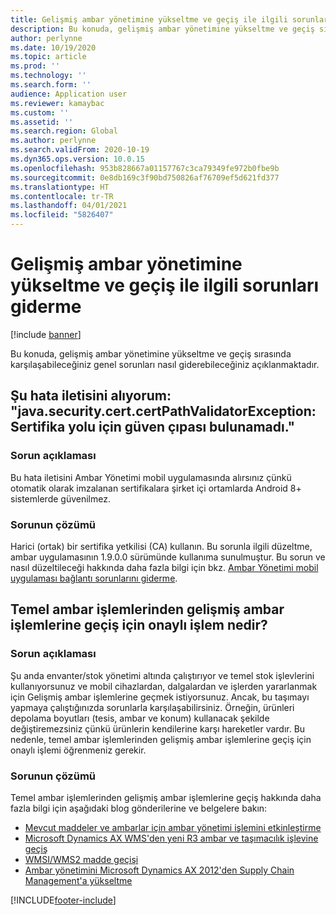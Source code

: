 ```yaml
---
title: Gelişmiş ambar yönetimine yükseltme ve geçiş ile ilgili sorunları giderme
description: Bu konuda, gelişmiş ambar yönetimine yükseltme ve geçiş sırasında karşılaşabileceğiniz genel sorunları nasıl giderebileceğiniz açıklanmaktadır.
author: perlynne
ms.date: 10/19/2020
ms.topic: article
ms.prod: ''
ms.technology: ''
ms.search.form: ''
audience: Application user
ms.reviewer: kamaybac
ms.custom: ''
ms.assetid: ''
ms.search.region: Global
ms.author: perlynne
ms.search.validFrom: 2020-10-19
ms.dyn365.ops.version: 10.0.15
ms.openlocfilehash: 953b828667a01157767c3ca79349fe972b0fbe9b
ms.sourcegitcommit: 0e8db169c3f90bd750826af76709ef5d621fd377
ms.translationtype: HT
ms.contentlocale: tr-TR
ms.lasthandoff: 04/01/2021
ms.locfileid: "5826407"
---
```

# <a name="troubleshoot-upgrade-and-migration-to-advanced-warehouse-management"></a>Gelişmiş ambar yönetimine yükseltme ve geçiş ile ilgili sorunları giderme

[!include [banner](../includes/banner.md)]

Bu konuda, gelişmiş ambar yönetimine yükseltme ve geçiş sırasında karşılaşabileceğiniz genel sorunları nasıl giderebileceğiniz açıklanmaktadır.

## <a name="i-receive-the-following-error-message-javasecuritycertcertpathvalidatorexception-trust-anchor-for-certification-path-is-not-found"></a>Şu hata iletisini alıyorum: "java.security.cert.certPathValidatorException: Sertifika yolu için güven çıpası bulunamadı."

### <a name="issue-description"></a>Sorun açıklaması

Bu hata iletisini Ambar Yönetimi mobil uygulamasında alırsınız çünkü otomatik olarak imzalanan sertifikalara şirket içi ortamlarda Android 8+ sistemlerde güvenilmez.

### <a name="issue-resolution"></a>Sorunun çözümü

Harici (ortak) bir sertifika yetkilisi (CA) kullanın. Bu sorunla ilgili düzeltme, ambar uygulamasının 1.9.0.0 sürümünde kullanıma sunulmuştur. Bu sorun ve nasıl düzeltileceği hakkında daha fazla bilgi için bkz. [Ambar Yönetimi mobil uygulaması bağlantı sorunlarını giderme](troubleshoot-warehouse-app-connection.md).

## <a name="what-is-the-approved-process-for-moving-from-basic-warehousing-to-advanced-warehousing"></a>Temel ambar işlemlerinden gelişmiş ambar işlemlerine geçiş için onaylı işlem nedir?

### <a name="issue-description"></a>Sorun açıklaması

Şu anda envanter/stok yönetimi altında çalıştırıyor ve temel stok işlevlerini kullanıyorsunuz ve mobil cihazlardan, dalgalardan ve işlerden yararlanmak için Gelişmiş ambar işlemlerine geçmek istiyorsunuz. Ancak, bu taşımayı yapmaya çalıştığınızda sorunlarla karşılaşabilirsiniz. Örneğin, ürünleri depolama boyutları (tesis, ambar ve konum) kullanacak şekilde değiştiremezsiniz çünkü ürünlerin kendilerine karşı hareketler vardır. Bu nedenle, temel ambar işlemlerinden gelişmiş ambar işlemlerine geçiş için onaylı işlemi öğrenmeniz gerekir.

### <a name="issue-resolution"></a>Sorunun çözümü

Temel ambar işlemlerinden gelişmiş ambar işlemlerine geçiş hakkında daha fazla bilgi için aşağıdaki blog gönderilerine ve belgelere bakın:

- [Mevcut maddeler ve ambarlar için ambar yönetimi işlemini etkinleştirme](https://cleverax.wordpress.com/2017/12/06/d365fo-enable-warehouse-management-process-for-existing-items-and-warehouses/)
- [Microsoft Dynamics AX WMS'den yeni R3 ambar ve taşımacılık işlevine geçiş](https://cloudblogs.microsoft.com/dynamics365/no-audience/2015/08/17/migration-of-microsoft-dynamics-ax-wms-to-new-r3-warehouse-and-transportation-functionality/)
- [WMSI/WMS2 madde geçişi](https://cloudblogs.microsoft.com/dynamics365/no-audience/2018/05/03/wmsiwms2-item-migration/)
- [Ambar yönetimini Microsoft Dynamics AX 2012'den Supply Chain Management'a yükseltme](https://docs.microsoft.com/dynamics365/supply-chain/warehousing/upgrade-migration-warehouse-management-processes)


[!INCLUDE[footer-include](../../includes/footer-banner.md)]